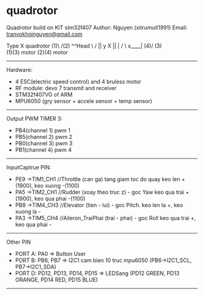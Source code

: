 # quadrotor
Quadrotor build on KIT stm32f407
Author: Nguyen (xitrumuit1991)
Email: tranvokhoinguyen@gmail.com

Type X quadrotor
	(1)\   /(2)   ^^Head
        \ /		  ||	  y
         X		  ||	  |
        / \          x____|
    (4)/   \(3)				
(1)(3) motor
(2)(4) motor


--------------------------------------------------------------------------
Hardware: 
- 4 ESC(electric speed control) and 4 bruless motor
- RF module: devo 7 transmit and receiver
- STM32f407VG of ARM
- MPU6050 (gry sensor + accele sensor + temp sensor)


--------------------------------------------------------------------------
Output PWM TIMER 3:
-	PB4(channel 1) pwm 1 
-	PB5(channel 2) pwm 2
-	PB0(channel 3) pwm 3
-	PB1(channel 4) pwm 4


--------------------------------------------------------------------------
InputCaptrue PIN:
-	PE9 ->TIM1_CH1  //Throttle (can ga) tang giam toc do quay	keo len +(1900), keo xuong -(1100)
-	PA5 ->TIM2_CH1  //Rudder (xoay theo truc z) - goc Yaw		keo qua trai +(1900), keo qua phai -(1100)
-	PB8 ->TIM4_CH3  //Elevator (tien - lui) - goc Pitch. 		keo len la +, keo xuong la -
-	PA3 ->TIM5_CH4  //Aileron_TraiPhai (trai - phai) - goc Roll     keo qua trai +, keo qua phai -


--------------------------------------------------------------------------
Other PIN
-	PORT A: PA0 					=> Button User  
-	PORT B: PB6, PB7 				=> I2C1 cam bien 10 truc mpu6050 (PB6->I2C1_SCL,	PB7->I2C1_SDA) 	
-	PORT D: PD12, PD13, PD14, PD15  		=> LEDSang (PD12 GREEN, PD13 ORANGE, PD14 RED, PD15 BLUE)

--------------------------------------------------------------------------
